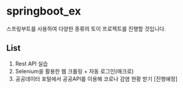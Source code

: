 # springboot_ex
 스프링부트를 사용하여 다양한 종류의 토이 프로젝트를 진행할 것입니다.
 


## List
 1. Rest API 실습
 2. Selenium을 활용한 웹 크롤링 + 자동 로그인(매크로)
 3. 공공데이터 포털에서 공공API를 이용해 코로나 감염 현황 받기 [진행예정] 
